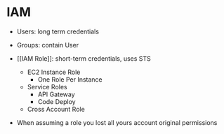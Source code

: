 # IAM
* Users: long term credentials
* Groups: contain User
* [[IAM Role]]: short-term credentials, uses STS
	* EC2 Instance Role
		* One Role Per Instance
	* Service Roles
		* API Gateway
		* Code Deploy
	* Cross Account Role

* When assuming a role you lost all yours account original permissions
